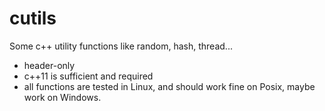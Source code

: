 # cutils

Some c++ utility functions like random, hash, thread...

- header-only
- c++11 is sufficient and required
- all functions are tested in Linux, and should work fine on Posix, maybe work on Windows.
